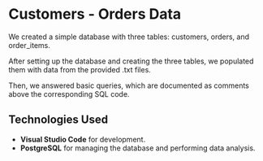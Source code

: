 # Customers - Orders Data

We created a simple database with three tables: customers, orders, and order_items.

After setting up the database and creating the three tables, we populated them with data from the provided .txt files.

Then, we answered basic queries, which are documented as comments above the corresponding SQL code.

## Technologies Used
- **Visual Studio Code** for development.
- **PostgreSQL** for managing the database and performing data analysis.
